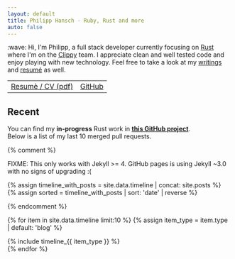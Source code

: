```yaml
---
layout: default
title: Philipp Hansch - Ruby, Rust and more
auto: false
---
```


<div id="index-top">
  :wave: Hi, I'm Philipp, a full stack developer currently focusing on <a href="https://rust-lang.org">Rust</a> where I'm on the <a href="https://github.com/rust-lang/rust-clippy">Clippy</a> team. I appreciate clean and well tested code and enjoy playing with new technology.
  Feel free to take a look at my <a title="My blog" href="http://phansch.net/archive/">writings</a> and <a href="https://github.com/phansch/cv/blob/master/resume-philipp-hansch.pdf">resumé</a> as well.
</div>

<table id="index-link-table">
  <tr>
    <td>
      <a href="https://github.com/phansch/cv/raw/master/resume-philipp-hansch.pdf">Resumè / CV (pdf)</a>
    </td>
    <td>
      <a href="http://github.com/phansch">GitHub</a>
    </td>
  </tr>
</table>

<h2>Recent</h2>

You can find my **in-progress** Rust work in [**this GitHub project**][ghproject].  
Below is a list of my last 10 merged pull requests.

{% comment %}

FIXME: This only works with Jekyll >= 4. GitHub pages is using Jekyll ~3.0 with
no signs of upgrading :(

{% assign timeline_with_posts = site.data.timeline | concat: site.posts %}
{% assign sorted = timeline_with_posts | sort: 'date' | reverse %}

{% endcomment %}

{% for item in site.data.timeline limit:10 %}
  {% assign item_type = item.type | default: 'blog' %}

  <article class="timeline-entry {{ item_type }}">
    {% include timeline_{{ item_type }} %}
  </article>
{% endfor %}

[ghproject]: https://github.com/users/phansch/projects/3#column-6248321
